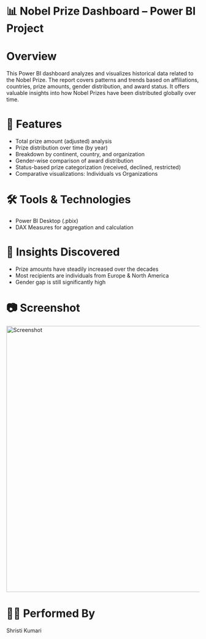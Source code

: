 # 📊 Nobel Prize Dashboard – Power BI Project

# Overview
This Power BI dashboard analyzes and visualizes historical data related to the Nobel Prize. The report covers patterns and trends based on affiliations, 
countries, prize amounts, gender distribution, and award status. It offers valuable insights into how Nobel Prizes have been distributed globally over time.

# 🚀 Features
<ul>
<li> Total prize amount (adjusted) analysis</li>
<li> Prize distribution over time (by year)</li>
<li> Breakdown by continent, country, and organization</li>
<li> Gender-wise comparison of award distribution</li>
<li>Status-based prize categorization (received, declined, restricted)</li>
<li>Comparative visualizations: Individuals vs Organizations</li>
</ul>

# 🛠️ Tools & Technologies
<ul>
  <li>Power BI Desktop (.pbix)</li>
  <li>DAX Measures for aggregation and calculation</li>
</ul>

# 📌 Insights Discovered
<ul>
  <li>Prize amounts have steadily increased over the decades</li>
  <li>Most recipients are individuals from Europe & North America</li>
  <li>Gender gap is still significantly high</li>
</ul>

# 📷 Screenshot
<img width="1344" height="695" alt="Screenshot" src="https://github.com/user-attachments/assets/ef1ad475-714d-48bb-b586-6d23aecf3093" />

# 👩‍💻 Performed By
Shristi Kumari




